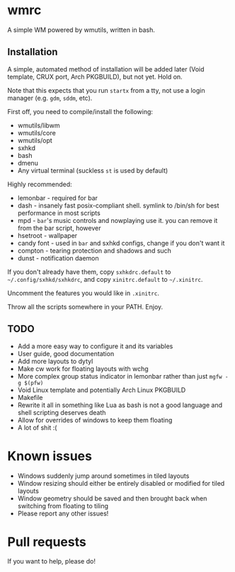 # wmrc

A simple WM powered by wmutils, written in bash.

## Installation

A simple, automated method of installation will be added later (Void template, CRUX port, Arch PKGBUILD), but not yet. Hold on.

Note that this expects that you run `startx` from a tty, not use a login manager (e.g. `gdm`, `sddm`, etc). 

First off,  you need to compile/install the following:

* wmutils/libwm
* wmutils/core
* wmutils/opt
* sxhkd
* bash
* dmenu
* Any virtual terminal (suckless `st` is used by default)

Highly recommended:

* lemonbar - required for bar
* dash - insanely fast posix-compliant shell. symlink to /bin/sh for best performance in most scripts
* mpd - `bar`'s music controls and nowplaying use it. you can remove it from the bar script, however
* hsetroot - wallpaper
* candy font - used in `bar` and sxhkd configs, change if you don't want it
* compton - tearing protection and shadows and such
* dunst - notification daemon

If you don't already have them, copy `sxhkdrc.default` to `~/.config/sxhkd/sxhkdrc`, and copy `xinitrc.default` to `~/.xinitrc`.

Uncomment the features you would like in `.xinitrc`.

Throw all the scripts somewhere in your PATH. Enjoy.

## TODO

* Add a more easy way to configure it and its variables
* User guide, good documentation
* Add more layouts to dytyl
* Make cw work for floating layouts with wchg
* More complex group status indicator in lemonbar rather than just `mgfw -g $(pfw)`
* Void Linux template and potentially Arch Linux PKGBUILD
* Makefile
* Rewrite it all in something like Lua as bash is not a good language and shell scripting deserves death
* Allow for overrides of windows to keep them floating
* A lot of shit :(

# Known issues

* Windows suddenly jump around sometimes in tiled layouts
* Window resizing should either be entirely disabled or modified for tiled layouts
* Window geometry should be saved and then brought back when switching from floating to tiling
* Please report any other issues! 

# Pull requests

If you want to help, please do!
